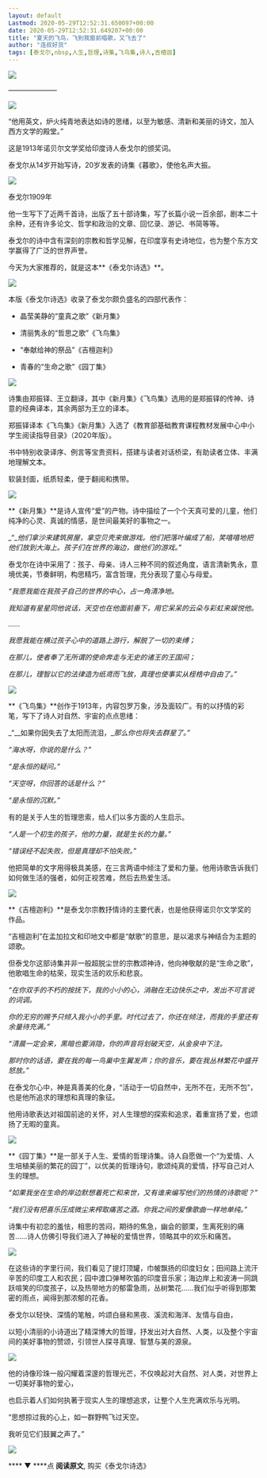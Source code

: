```yaml
---
layout: default
Lastmod: 2020-05-29T12:52:31.650097+00:00
date: 2020-05-29T12:52:31.649207+00:00
title: "夏天的飞鸟，飞到我窗前唱歌，又飞去了"
author: "连叔好货"
tags: [泰戈尔,nbsp,人生,哲理,诗集,飞鸟集,诗人,吉檀迦]
---
```


![](https://images.weserv.nl/?url=https%3A//mmbiz.qpic.cn/mmbiz_png/KKlWx3o7UM27RfUibSBhm6wcicEyv4JutaNWYp0tOuCIMKDP9oJ7my5Dqyu6ar9tbtJh6HqFc84MwqITaWUuhC3g/640%3Fwx_fmt%3Dpng)

———————

![](https://images.weserv.nl/?url=https%3A//mmbiz.qpic.cn/mmbiz_png/KKlWx3o7UM27RfUibSBhm6wcicEyv4JutaWFCh9OHyDkrzvFjA2avJD0If8BJQ1f2u6e7FUbPSicEE84AKDGZwnwQ/640%3Fwx_fmt%3Dpng)

“他用英文，炉火纯青地表达如诗的思绪，以至为敏感、清新和美丽的诗文，加入西方文学的殿堂。”  

这是1913年诺贝尔文学奖给印度诗人泰戈尔的颁奖词。

泰戈尔从14岁开始写诗，20岁发表的诗集《暮歌》，使他名声大振。

![](https://images.weserv.nl/?url=https%3A//mmbiz.qpic.cn/mmbiz_jpg/1J0k1qVjPN2fpxB6TIShAFOkwGQ4q7B1W7x6Mzfa26WDkJKn9X2glOOicXogjCUvdxyUfn23hOer6GJHtpk47Ng/640%3Fwx_fmt%3Djpeg)

泰戈尔1909年  

他一生写下了近两千首诗，出版了五十部诗集，写了长篇小说一百余部，剧本二十余种，还有许多论文、哲学和政治的文章、回忆录、游记、书简等等。

泰戈尔的诗中含有深刻的宗教和哲学见解，在印度享有史诗地位，也为整个东方文学赢得了广泛的世界声誉。

今天为大家推荐的，就是这本**《泰戈尔诗选》**。

![](https://images.weserv.nl/?url=https%3A//mmbiz.qpic.cn/mmbiz_jpg/1J0k1qVjPN2fpxB6TIShAFOkwGQ4q7B14Z8hq2HEtIicbhll87iaHmfDlDHiaPAAPoqJG4hjqDo4bq0xIpOEdAsmA/640%3Fwx_fmt%3Djpeg)

本版《泰戈尔诗选》收录了泰戈尔颇负盛名的四部代表作：

*   晶莹美静的“童真之歌”《新月集》
    
*   清丽隽永的“哲思之歌”《飞鸟集》
    
*   “奉献给神的祭品”《吉檀迦利》
    
*   青春的“生命之歌”《园丁集》
    

![](https://images.weserv.nl/?url=https%3A//mmbiz.qpic.cn/mmbiz_jpg/1J0k1qVjPN2fpxB6TIShAFOkwGQ4q7B1AzONoSUEr9qfWtHmVerJFQaOGdacjIYAK6PgpdmeYy4XqVpTpAnTYw/640%3Fwx_fmt%3Djpeg)

诗集由郑振铎、王立翻译，其中《新月集》《飞鸟集》选用的是郑振铎的传神、诗意的经典译本，其余两部为王立的译本。

郑振铎译本《飞鸟集》《新月集》入选了《教育部基础教育课程教材发展中心中小学生阅读指导目录》（2020年版）。

书中特别收录译序、例言等宝贵资料，搭建与读者对话桥梁，有助读者立体、丰满地理解文本。 

软装封面，纸质轻柔，便于翻阅和携带。

![](https://images.weserv.nl/?url=https%3A//mmbiz.qpic.cn/mmbiz_jpg/1J0k1qVjPN2fpxB6TIShAFOkwGQ4q7B1MsLs3MeQskh0hRicc1r8hzKRH53iaicic56TxqL7WR9Fsq1bwutQ5r6UXA/640%3Fwx_fmt%3Djpeg)

**《新月集》**是诗人宣传“爱”的产物。诗中描绘了一个个天真可爱的儿童，他们纯净的心灵、真诚的情感，是世间最美好的事物之一。

_“__他们拿沙来建筑房屋，拿空贝壳来做游戏。他们把落叶编成了船，笑嘻嘻地把他们放到大海上。孩子们在世界的海边，做他们的游戏。”_  

泰戈尔在诗中采用了：孩子、母亲、诗人三种不同的叙述角度，语言清新隽永，意境优美，节奏鲜明，构思精巧，富含哲理，充分表现了童心与母爱。

_“我愿我能在我孩子自己的世界的中心，占一角清净地。_

_我知道有星星同他说话，天空也在他面前垂下，用它呆呆的云朵与彩虹来娱悦他。_

_……_

_我愿我能在横过孩子心中的道路上游行，解脱了一切的束缚；_

_在那儿，使者奉了无所谓的使命奔走与无史的诸王的王国间；_

_在那儿，理智以它的法律造为纸鸢而飞放，真理也使事实从桎梏中自由了。”_

![](https://images.weserv.nl/?url=https%3A//mmbiz.qpic.cn/mmbiz_jpg/1J0k1qVjPN2fpxB6TIShAFOkwGQ4q7B1w9I82MicyXPlzB58x3SCKOtibGQ9kib5Cet91lEeps8ZJ0HoPyhujw3yg/640%3Fwx_fmt%3Djpeg)

**《飞鸟集》**创作于1913年，内容包罗万象，涉及面较广。有的以抒情的彩笔，写下了诗人对自然、宇宙的点点思绪：

_“__如果你因失去了太阳而流泪，__那么你也将失去群星了。”_  

_“海水呀，你说的是什么？”_

_“是永恒的疑问。”_

_“天空呀，你回答的话是什么？”_

_“是永恒的沉默。”_

有的是关于人生的哲理思索，给人们以多方面的人生启示。

_“人是一个初生的孩子，他的力量，就是生长的力量。”_  

_“错误经不起失败，但是真理却不怕失败。”_

他把简单的文字用得极具美感，在三言两语中倾注了爱和力量。他用诗歌告诉我们如何做生活的强者，如何正视苦难，然后去热爱生活。

![](https://images.weserv.nl/?url=https%3A//mmbiz.qpic.cn/mmbiz_jpg/1J0k1qVjPN2fpxB6TIShAFOkwGQ4q7B1kRt8H4qYI3C5CF9RLcKwBCcWOIXX8wf2xYyQZUWH4cchXUtjKGSiclQ/640%3Fwx_fmt%3Djpeg)

**《吉檀迦利》**是泰戈尔宗教抒情诗的主要代表，也是他获得诺贝尔文学奖的作品。

“吉檀迦利”在孟加拉文和印地文中都是“献歌”的意思，是以渴求与神结合为主题的颂歌。

但泰戈尔这部诗集并非一般超脱尘世的宗教颂神诗，他向神敬献的是“生命之歌”，他歌唱生命的枯荣，现实生活的欢乐和悲哀。

_“在你双手的不朽的按抚下，我的小小的心，消融在无边快乐之中，发出不可言说的词调。_  

_你的无穷的赐予只倾入我小小的手里。时代过去了，你还在倾注，而我的手里还有余量待充满。”_

_“清晨一定会来，黑暗也要消隐，你的声音将划破天空，从金泉中下注。_

_那时你的话语，要在我的每一鸟巢中生翼发声；你的音乐，要在我丛林繁花中盛开怒放。”_

在泰戈尔心中，神是真善美的化身，“活动于一切自然中，无所不在，无所不包”，也是他所追求的理想和真理的象征。

他用诗歌表达对祖国前途的关怀，对人生理想的探索和追求，着重宣扬了爱，也颂扬了无暇的童真。

![](https://images.weserv.nl/?url=https%3A//mmbiz.qpic.cn/mmbiz_jpg/1J0k1qVjPN2fpxB6TIShAFOkwGQ4q7B1WCOWdyRics12EEn4sLLHWs1CtI6hPQ9JGtOa4nBkAnbaicefx2W6jdVA/640%3Fwx_fmt%3Djpeg)

**《园丁集》**是一部关于人生、爱情的哲理诗集。诗人自愿做一个“为爱情、人生培植美丽的繁花的园丁”，以优美的哲理诗句，歌颂纯真的爱情，抒写自己对人生的理想。

_“如果我坐在生命的岸边默想着死亡和来世，又有谁来编写他们的热情的诗歌呢？”_  

_“我们没有把喜乐压成微尘来榨取痛苦之酒。你我之间的爱像歌曲一样地单纯。”_

诗集中有初恋的羞怯，相思的苦闷，期待的焦急，幽会的颤栗，生离死别的痛苦……诗人仿佛引导我们进入了神秘的爱情世界，领略其中的欢乐和痛苦。  

![](https://images.weserv.nl/?url=https%3A//mmbiz.qpic.cn/mmbiz_jpg/1J0k1qVjPN2fpxB6TIShAFOkwGQ4q7B1aPkibFkMl2RBd2FicEbu2c3fY9YbHQUdQcLYM9Ab3FQ0ic3K3Te5pTagw/640%3Fwx_fmt%3Djpeg)

在这些诗的字里行间，我们看见了提灯顶罐，巾帔飘扬的印度妇女；田间路上流汗辛苦的印度工人和农民；园中渡口弹琴吹笛的印度音乐家；海边岸上和波涛一同跳跃喧笑的印度孩子，以及热带地方的郁雷急雨，丛树繁花……我们似乎听得到那繁密的雨点，闻得到那浓郁的花香。

泰戈尔以轻快、深情的笔触，吟颂白昼和黑夜、溪流和海洋、友情与自由， 

以短小清丽的小诗道出了精深博大的哲理，抒发出对大自然、人类，以及整个宇宙间的美好事物的赞颂，引领世人探寻真理、智慧与美的源泉。

![](https://images.weserv.nl/?url=https%3A//mmbiz.qpic.cn/mmbiz_jpg/1J0k1qVjPN2fpxB6TIShAFOkwGQ4q7B1zastHgQjb2xPfIyh6canaia606twpOE820D52OBpROZVpibjjy3n0K7w/640%3Fwx_fmt%3Djpeg)

他的诗像珍珠一般闪耀着深邃的哲理光芒，不仅唤起对大自然、对人类，对世界上一切美好事物的爱心，

也启示着人们如何执著于现实人生的理想追求，让整个人生充满欢乐与光明。

“思想掠过我的心上，如一群野鸭飞过天空。

我听见它们鼓翼之声了。”

![](https://images.weserv.nl/?url=https%3A//mmbiz.qpic.cn/mmbiz_png/KKlWx3o7UM1PKvkgbrxpC15gSiaEgCWwlxFrZHjAoUfo4NXIAdCEojrXAjBXzxsOfjwKBMT9OM1wtHfXHcmZU3A/640%3Fwx_fmt%3Dpng)

  

**** ▼ ****点 **阅读原文**, 购买《泰戈尔诗选》

